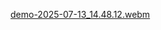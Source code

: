 [demo-2025-07-13_14.48.12.webm](https://github.com/user-attachments/assets/d61db462-21c9-4696-a8a0-7a1e21a6f6f2)
